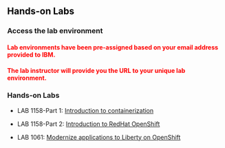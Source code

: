 
<h2 style="color:black"> Hands-on Labs</h2>


### Access the lab environment

<h4 style="color:red"> Lab environments have been pre-assigned based on your email address provided to IBM. </h4>

<h4 style="color:red"> The lab instructor will provide you the URL to your unique lab environment. </h4>



### Hands-on Labs

  - LAB 1158-Part 1: [Introduction to containerization](https://github.com/IBMTechSales/klp-workshop-labs/tree/master/1158-Docker-Containers%2BOpenShift/1158-Part1-IntroContainer)
  
  - LAB 1158-Part 2: [Introduction to RedHat OpenShift](https://github.com/IBMTechSales/klp-workshop-labs/tree/master/1158-Docker-Containers%2BOpenShift/1158-Part2-IntroOpenshift)
  
  - LAB 1061: [Modernize applications to Liberty on OpenShift](https://github.com/IBMTechSales/klp-workshop-labs/tree/master/1161-RuntimeModernization)



  
  
  
  
  
  
  
  